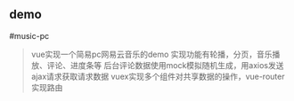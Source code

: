 ## demo

#music-pc

> vue实现一个简易pc网易云音乐的demo
> 实现功能有轮播，分页，音乐播放、评论、进度条等
> 后台评论数据使用mock模拟随机生成，用axios发送ajax请求获取请求数据
> vuex实现多个组件对共享数据的操作，vue-router实现路由